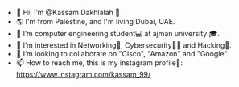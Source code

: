 - 👋 Hi, I’m @Kassam Dakhlalah 🌹
- 🌎 I'm from Palestine, and I'm living Dubai, UAE.
- 🌱 I’m computer engineering student💻 at ajman university 🎓.
- 👀 I’m interested in Networking📡, Cybersecurity🐱‍💻 and Hacking👾.
- 💞️ I’m looking to collaborate on "Cisco", "Amazon" and "Google".
- 📫 How to reach me, this is my instagram profile🎥: https://www.instagram.com/kassam_99/
